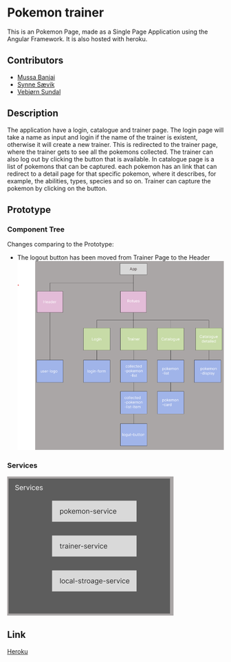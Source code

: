 # Pokemon trainer
This is an Pokemon Page, made as a Single Page Application using the Angular Framework. It is also hosted with heroku.


## Contributors
- [Mussa Banjai](https://gitlab.com/MoBanju)
- [Synne Sævik](https://gitlab.com/synnems)
- [Vebjørn Sundal](https://gitlab.com/vebsun95)

## Description
The application have a login, catalogue and trainer page. The login page will take a name as input and login if the name of the trainer is existent, otherwise it will create a new trainer. This is redirected to the trainer page, where the trainer gets to see all the pokemons collected. The trainer can also log out by clicking the button that is available. In catalogue page is a list of pokemons that can be captured. each pokemon has an link that can redirect to a detail page for that specific pokemon, where it describes, for example, the abilities, types, species and so on. Trainer can capture the pokemon by clicking on the button.


## Prototype

### Component Tree
Changes comparing to the Prototype:
- The logout button has been moved from Trainer Page to the Header
![component-tree](./docs/component_tree.png)

### Services
![service](./docs/services.png)


## Link
[Heroku](https://floating-atoll-81582.herokuapp.com)
